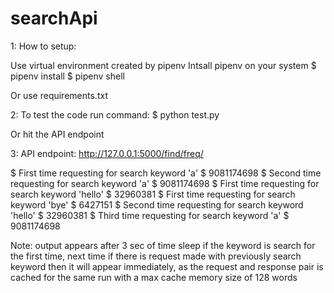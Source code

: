 # searchApi

1: How to setup:

Use virtual environment created by pipenv
Intsall pipenv on your system
$ pipenv install
$ pipenv shell

Or use requirements.txt

2: To test the code run command:
$ python test.py

Or hit the API endpoint

3: API endpoint:  http://127.0.0.1:5000/find/freq/<single word argument here>
  
$ First time requesting for search keyword 'a' 
$ 9081174698
$ Second time requesting for search keyword 'a' 
$ 9081174698
$ First time requesting for search keyword 'hello' 
$ 32960381
$ First time requesting for search keyword 'bye' 
$ 6427151
$ Second time requesting for search keyword 'hello' 
$ 32960381
$ Third time requesting for search keyword 'a' 
$ 9081174698


Note: output appears after 3 sec of time sleep if the keyword is search for the first time, next time if there is request made with previously search           keyword then it will appear immediately, as the request and response pair is cached for the same run with a max cache memory size of 128 words  
  
